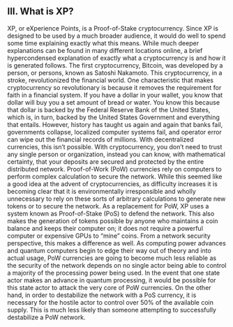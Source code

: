 ## III. What is XP?
XP, or eXperience Points, is a Proof-of-Stake cryptocurrency.
Since XP is designed to be used by a much broader audience, it would do well to spend some time explaining exactly what this means.
While much deeper explanations can be found in many different locations online,
a brief hypercondensed explanation of exactly what a cryptocurrency is and how it is generated follows.
The first cryptocurrency, Bitcoin, was developed by a person, or persons, known as Satoshi Nakamoto.
This cryptocurrency, in a stroke, revolutionized the financial world.
One characteristic that makes cryptocurrency so revolutionary is because it removes the requirement for faith in a financial system.
If you have a dollar in your wallet, you know that dollar will buy you a set amount of bread or water.
You know this because that dollar is backed by the Federal Reserve Bank of the United States,
which is, in turn, backed by the United States Government and everything that entails.
However, history has taught us again and again that banks fail, governments collapse, localized computer systems fail,
and operator error can wipe out the financial records of millions.
With decentralized currencies, this isn’t possible.
With cryptocurrency, you don’t need to trust any single person or organization, instead you can know,
with mathematical certainty, that your deposits are secured and protected by the entire distributed network.
Proof-of-Work (PoW) currencies rely on computers to perform complex calculation to secure the network.
While this seemed like a good idea at the advent of cryptocurrencies, as difficulty increases it is becoming clear that it
is environmentally irresponsible and wholly unnecessary to rely on these sorts of arbitrary calculations to generate new tokens or to secure the network.
As a replacement for PoW, XP uses a system known as Proof-of-Stake (PoS) to defend the network.
This also makes the generation of tokens possible by anyone who maintains a coin balance and keeps their computer on;
it does not require a powerful computer or expensive GPUs to “mine” coins.
From a network security perspective, this makes a difference as well.
As computing power advances and quantum computers begin to edge their way out of theory and into actual usage,
PoW currencies are going to become much less reliable as the security of the network depends on no single actor being able to control a majority of the processing power being used.
In the event that one state actor makes an advance in quantum processing, it would be possible for this state actor to attack the very core of PoW currencies.
On the other hand, in order to destabilize the network with a PoS currency, it is necessary for the hostile actor to control over 50% of the available coin supply.
This is much less likely than someone attempting to successfully destabilize a PoW network.
